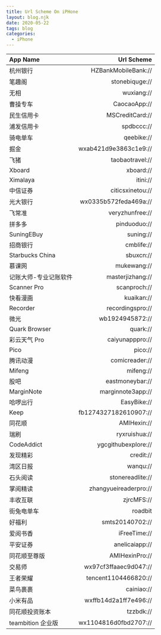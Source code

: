 ```yaml
---
title: Url Scheme On iPHone
layout: blog.njk
date: 2020-05-22
tags: blog
categories:
  - iPhone
---
```


| App Name              |            Url Scheme |
| :-------------------- | --------------------: |
| 杭州银行              |   HZBankMobileBank:// |
| 笔趣阁                |        stonebiquge:// |
| 无相                  |            wuxiang:// |
| 曹操专车              |          CaocaoApp:// |
| 民生信用卡            |       MSCreditCard:// |
| 浦发信用卡            |            spdbccc:// |
| 骑电单车              |            qeebike:// |
| 掘金                  | wxab421d9e3863c1e9:// |
| 飞猪                  |       taobaotravel:// |
| Xboard                |             xboard:// |
| Ximalaya              |              itini:// |
| 中信证券              |      citicsxinetou:// |
| 光大银行              | wx0335b572feda469a:// |
| 飞常准                |       veryzhunfree:// |
| 拼多多                |          pinduoduo:// |
| SuningEBuy            |             suning:// |
| 招商银行              |            cmblife:// |
| Starbucks China       |             sbuxcn:// |
| 慕课网                |           mukewang:// |
| 记账大师-专业记账软件 |      masterjizhang:// |
| Scanner Pro           |          scanproch:// |
| 快看漫画              |            kuaikan:// |
| Recorder              |      recordingspro:// |
| 微光                  |       wb1924945872:// |
| Quark Browser         |              quark:// |
| 彩云天气 Pro          |       caiyunapppro:// |
| Pico                  |               pico:// |
| 腾讯动漫              |        comicreader:// |
| Mifeng                |             mifeng:// |
| 股吧                  |       eastmoneybar:// |
| MarginNote            |     marginnote3app:// |
| 哈啰出行              |           EasyBike:// |
| Keep                  | fb1274327182610907:// |
| 同花顺                |           AMIHexin:// |
| 瑞刷                  |         ryxruishua:// |
| CodeAddict            |   ygcgithubexplore:// |
| 发现精彩              |             credit:// |
| 湾区日报              |              wanqu:// |
| 石头阅读              |      stonereadlite:// |
| 掌阅精读              | zhangyueireaderpro:// |
| 丰收互联              |            zjrcMFS:// |
| 街兔电单车            |               roadbit |
| 好福利                |       smts20140702:// |
| 爱阅书香              |          iFreeTime:// |
| 平安证券              |        anelicaiapp:// |
| 同花顺至尊版          |        AMIHexinPro:// |
| 交易师                | wx97cf3ffaaec9d047:// |
| 王者荣耀              |  tencent1104466820:// |
| 菜鸟裹裹              |            cainiao:// |
| 小米有品              | wxffb14d2a1ff7e496:// |
| 同花顺投资账本        |             tzzbdk:// |
| teambition 企业版     | wx1104816d0fbd2707:// |
